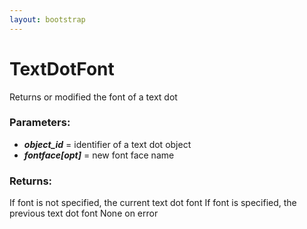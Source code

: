 ```yaml
---
layout: bootstrap
---
```


# TextDotFont

Returns or modified the font of a text dot
        

### Parameters:

- ***object_id*** = identifier of a text dot object
- ***fontface[opt]*** = new font face name
        

### Returns:


If font is not specified, the current text dot font
If font is specified, the previous text dot font
None on error
        
